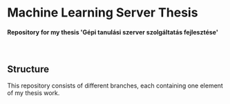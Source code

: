 # Machine Learning Server Thesis
#### Repository for my thesis 'Gépi tanulási szerver szolgáltatás fejlesztése'

<br>

## Structure
This repository consists of different branches, each containing one element of my thesis work.
